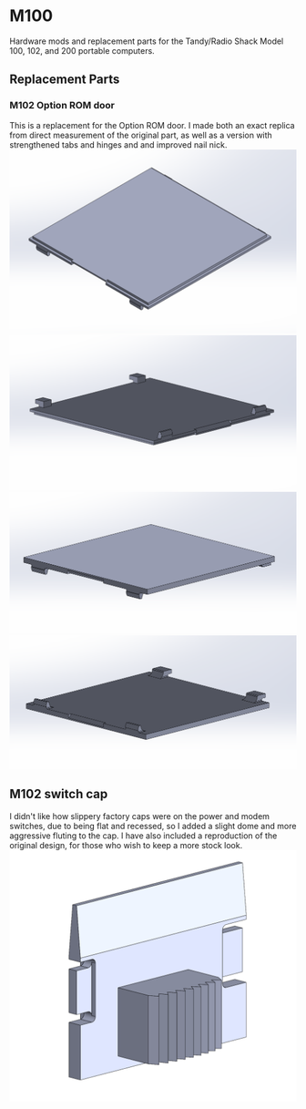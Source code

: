 # M100
Hardware mods and replacement parts for the Tandy/Radio Shack Model 100, 102, and 200 portable computers.


## Replacement Parts
### M102 Option ROM door
This is a replacement for the Option ROM door. I made both an exact replica from direct measurement of the original part, as well as a version with strengthened tabs and hinges and and improved nail nick.
![image of M102 Option ROM door](https://github.com/markaudacity/M100/blob/7498c57cd7fc6f034f94e0a3b4946cf8a2d3e8be/Replacement%20Parts/M102_OptROM_door_repro_1.png)
![image of M102 Option ROM door](https://github.com/markaudacity/M100/blob/7498c57cd7fc6f034f94e0a3b4946cf8a2d3e8be/Replacement%20Parts/M102_OptROM_door_repro_2.png)
![image of M102 Option ROM door](https://github.com/markaudacity/M100/blob/7498c57cd7fc6f034f94e0a3b4946cf8a2d3e8be/Replacement%20Parts/M102_OptROM_door_Mk2_1.png)
![image of M102 Option ROM door](https://github.com/markaudacity/M100/blob/7498c57cd7fc6f034f94e0a3b4946cf8a2d3e8be/Replacement%20Parts/M102_OptROM_door_Mk2_2.png)
## M102 switch cap
I didn't like how slippery factory caps were on the power and modem switches, due to being flat and recessed, so I added a slight dome and more aggressive fluting to the cap. I have also included a reproduction of the original design, for those who wish to keep a more stock look.
![image of M102 switch cap](https://github.com/markaudacity/M100/blob/7498c57cd7fc6f034f94e0a3b4946cf8a2d3e8be/Replacement%20Parts/M102_switch_slider_1.png)

